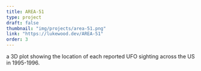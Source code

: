 ```yaml
---
title: AREA-51
type: project
draft: false
thumbnail: "img/projects/area-51.png"
link: "https://lukewood.dev/AREA-51"
order: 3
---
```

a 3D plot showing the location of each reported UFO sighting across the US in 1995-1996.
